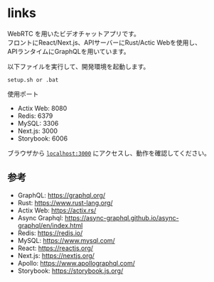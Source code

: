 # links

WebRTC を用いたビデオチャットアプリです。  
フロントにReact/Next.js、APIサーバーにRust/Actic Webを使用し、  
APIランタイムにGraphQLを用いています。

以下ファイルを実行して、開発環境を起動します。  
```
setup.sh or .bat
```

使用ポート  

  * Actix Web: 8080
  * Redis: 6379
  * MySQL: 3306
  * Next.js: 3000
  * Storybook: 6006

ブラウザから [`localhost:3000`](http://localhost:3000) にアクセスし、動作を確認してください。

## 参考

  * GraphQL: https://graphql.org/
  * Rust: https://www.rust-lang.org/
  * Actix Web: https://actix.rs/
  * Async Graphql: https://async-graphql.github.io/async-graphql/en/index.html
  * Redis: https://redis.io/
  * MySQL: https://www.mysql.com/
  * React: https://reactjs.org/
  * Next.js: https://nextjs.org/
  * Apollo: https://www.apollographql.com/
  * Storybook: https://storybook.js.org/
